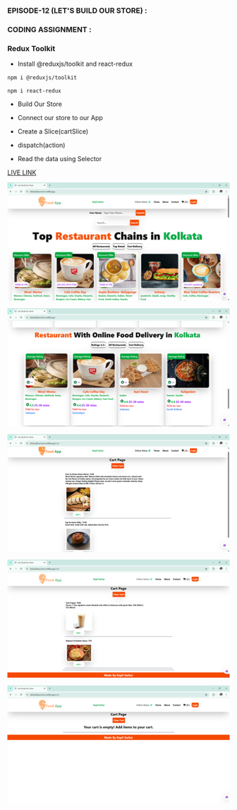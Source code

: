 ### EPISODE-12 (LET'S BUILD OUR STORE) :

### CODING ASSIGNMENT :

### Redux Toolkit

- Install @reduxjs/toolkit and react-redux

```
npm i @reduxjs/toolkit
```

```
npm i react-redux
```

- Build Our Store

- Connect our store to our App

- Create a Slice(cartSlice)

- dispatch(action)

- Read the data using Selector

[LIVE LINK](https://letsbuildourstore.netlify.app/)

![IMG](./1.png)

![IMG](./2.png)

![IMG](./3.png)

![IMG](./4.png)

![IMG](./5.png)

